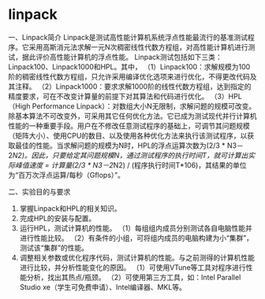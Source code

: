 # linpack
一、Linpack简介
Linpack是测试高性能计算机系统浮点性能最流行的基准测试程序。它采用高斯消元法求解一元N次稠密线性代数方程组，对高性能计算机进行测试，据此评价高性能计算机的浮点性能。
Linpack测试包括如下三类：Linpack100、Linpack1000和HPL。其中，
（1）Linpack100：求解规模为100阶的稠密线性代数方程组，只允许采用编译优化选项来进行优化，不得更改代码及其注释。
（2）Linpack1000：要求求解1000阶的线性代数方程组，达到指定的精度要求，可在不改变计算量的前提下对其算法和代码进行优化。
（3）HPL（High Performance Linpack）：对数组大小N无限制，求解问题的规模可改变。除基本算法不可改变外，可采用其它任何优化方法。它已成为测试现代并行计算机性能的一种重要手段。用户在不修改任意测试程序的基础上，可调节其问题规模（矩阵大小）、使用CPU的数目、以及使用各种优化方法来执行该测试程序，以获取最佳的性能。当求解问题的规模为N时，HPL的浮点运算次数为(2/3 * N3－2*N2)。因此，只要给定其问题规模N，通过测试程序的执行时间T，就可计算出实际峰值速度 = 计算量(2/3 * N3－2*N2) / (程序执行时间T*106)，其结果的单位为“百万次浮点运算/每秒（Gflops）”。

二、实验目的与要求
1. 掌握Linpack和HPL的相关知识。
2. 完成HPL的安装与配置。
3. 运行HPL，测试计算机的性能。
（1）每组组内成员分别测试各自电脑性能并进行性能比较。
（2）有条件的小组，可将组内成员的电脑构建为小“集群”，测试该“集群”的性能。
4. 调整相关参数或优化程序代码，测试计算机的性能。与之前测得的计算机性能进行比较，并分析性能变化的原因。
（1）可使用VTune等工具对程序进行性能分析，找出其热点/瓶颈。
（2）可使用第三方工具，如：Intel Parallel Studio xe（学生可免费申请）、Intel编译器、MKL等。
